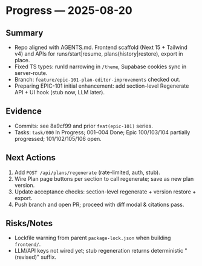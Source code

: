 # Progress — 2025-08-20

## Summary
- Repo aligned with AGENTS.md. Frontend scaffold (Next 15 + Tailwind v4) and APIs for runs/start|resume, plans(history|restore), export in place.
- Fixed TS types: runId narrowing in `/theme`, Supabase cookies sync in server-route.
- Branch: `feature/epic-101-plan-editor-improvements` checked out.
- Preparing EPIC-101 initial enhancement: add section-level Regenerate API + UI hook (stub now, LLM later).

## Evidence
- Commits: see 8a9cf99 and prior `feat(epic-101)` series.
- Tasks: `task/000` In Progress; 001–004 Done; Epic 100/103/104 partially progressed; 101/102/105/106 open.

## Next Actions
1) Add `POST /api/plans/regenerate` (rate-limited, auth, stub).
2) Wire Plan page buttons per section to call regenerate; save as new plan version.
3) Update acceptance checks: section-level regenerate + version restore + export.
4) Push branch and open PR; proceed with diff modal & citations pass.

## Risks/Notes
- Lockfile warning from parent `package-lock.json` when building `frontend/`.
- LLM/API keys not wired yet; stub regeneration returns deterministic "(revised)" suffix.
